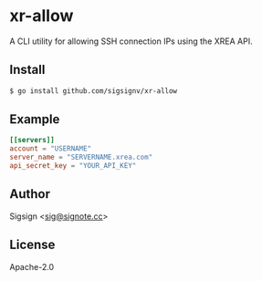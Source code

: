 # xr-allow

A CLI utility for allowing SSH connection IPs using the XREA API.

## Install

```sh
$ go install github.com/sigsignv/xr-allow
```

## Example

```toml
[[servers]]
account = "USERNAME"
server_name = "SERVERNAME.xrea.com"
api_secret_key = "YOUR_API_KEY"
```

## Author

Sigsign <<sig@signote.cc>>

## License

Apache-2.0

